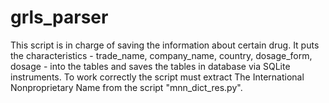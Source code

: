 # grls_parser
This script is in charge of saving the information about certain drug. It puts the characteristics - trade_name, company_name, country, dosage_form, dosage - into the tables and saves the tables in database via SQLite instruments. To work correctly the script must extract The International Nonproprietary Name from the script  "mnn_dict_res.py".
